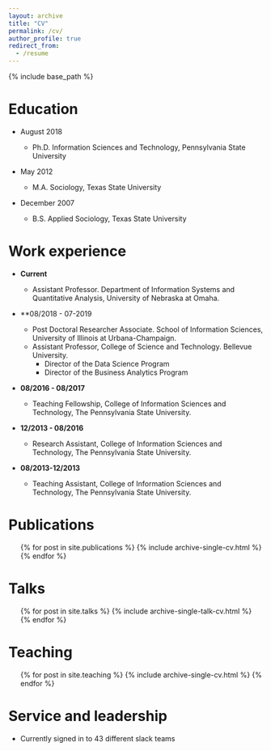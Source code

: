 ```yaml
---
layout: archive
title: "CV"
permalink: /cv/
author_profile: true
redirect_from:
  - /resume
---
```


{% include base_path %}

Education
======
* August 2018 
  * Ph.D. Information Sciences and Technology, Pennsylvania State University
 
* May 2012
  * M.A. Sociology, Texas State University
 
* December 2007
  * B.S. Applied Sociology, Texas State University

Work experience
======
- **Current**
  * Assistant Professor. Department of Information Systems and Quantitative Analysis, University of Nebraska at Omaha. 

- **08/2018 - 07-2019
  * Post Doctoral Researcher Associate. School of Information Sciences, University of Illinois at Urbana-Champaign.
  * Assistant Professor, College of Science and Technology. Bellevue University.
    * Director of the Data Science Program
    * Director of the Business Analytics Program

- **08/2016 - 08/2017**
  * Teaching Fellowship, College of Information Sciences and Technology, The Pennsylvania State University.
- **12/2013 - 08/2016**
  * Research Assistant, College of Information Sciences and Technology, The Pennsylvania State University.
- **08/2013-12/2013**
  * Teaching Assistant, College of Information Sciences and Technology, The Pennsylvania State University.
  

Publications
======
  <ul>{% for post in site.publications %}
    {% include archive-single-cv.html %}
  {% endfor %}</ul>
  
Talks
======
  <ul>{% for post in site.talks %}
    {% include archive-single-talk-cv.html %}
  {% endfor %}</ul>
  
Teaching
======
  <ul>{% for post in site.teaching %}
    {% include archive-single-cv.html %}
  {% endfor %}</ul>
  
Service and leadership
======
* Currently signed in to 43 different slack teams
